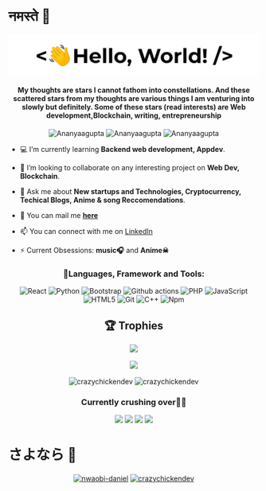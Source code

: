 ### 
<h1> नमस्ते 🙏</h1>
<p align="center"> <img src="https://github.com/sahildotexe/sahildotexe/raw/main/assets/helloworld.gif" /> </p>
<h4 align="center">My thoughts are stars I cannot fathom into constellations. And these scattered stars from my thoughts are various things I am venturing into slowly but definitely. Some of these stars (read interests) are Web development,Blockchain, writing, entrepreneurship</h4>
<p align="center"> <img src="https://komarev.com/ghpvc/?username=Ananyaagupta&logoColor=white&color=FFDE59" alt="Ananyaagupta" /> <img
src="https://img.shields.io/github/followers/Ananyaagupta?style=social" alt="Ananyaagupta" /> <img
src="https://img.shields.io/github/last-commit/Ananyaagupta/BOTS.PY" alt="Ananyaagupta" /> 


- 💻 I’m currently learning **Backend web development, Appdev**.

- 🤝 I’m looking to collaborate on any interesting project on **Web Dev, Blockchain**.

- 💬 Ask me about **New startups and Technologies, Cryptocurrency, Techical Blogs, Anime & song Reccomendations**.

- 📧 You can mail me **[here](mailto:sonyguptashikohabad@gmail.com)**
  
- 📫 You can connect with me on <a href="https://www.linkedin.com/in/ananyaa-gupta-a0532b1b8/">LinkedIn </a>
  
- ⚡ Current Obsessions: **music:headphones:** and **Anime☠**
<h3 align="center">🎃Languages, Framework and Tools:</h3>
<p align="center">
  <img alt="React" src="https://img.shields.io/badge/-React-64FFDA?style=flat-square&logo=react&logoColor=white" />
  <img alt="Python" src="https://img.shields.io/badge/-Python-64FFDA?style=flat-square&logo=python&logoColor=white" />
  <img alt="Bootstrap" src="https://img.shields.io/badge/-Bootstrap-64FFDA?style=flat-square&logo=bootstrap&logoColor=white" />
  <img alt="Github actions" src="https://img.shields.io/badge/-HTML5-64FFDA?style=flat-square&logo=github-actions&logoColor=white" />
  <img alt="PHP" src="https://img.shields.io/badge/-CSS-64FFDA?style=flat-square&logo=php&logoColor=white" />
  <img alt="JavaScript" src="https://img.shields.io/badge/-JavaScript-64FFDA?style=flat-square&logo=javascript&logoColor=white" />
  <img alt="HTML5" src="https://img.shields.io/badge/-HTML5-64FFDA?style=flat-square&logo=html5&logoColor=white" />
 
  <img alt="Git" src="https://img.shields.io/badge/-Git-64FFDA?style=flat-square&logo=git&logoColor=white" />
 
  <img alt="C++" src="https://img.shields.io/badge/-C++-64FFDA?style=flat-square&logo=c++&logoColor=white" />
  <img alt="Npm" src="https://img.shields.io/badge/-NPM-64FFDA?style=flat-square&logo=npm&logoColor=white" />

</p>
<h2 align="center">🏆 Trophies</h2></a>
<p align="center"> <img width=800 src="https://github-profile-trophy.vercel.app/?username=Ananyaagupta&margin-w=30&theme=onedark&row=1"/>
</p>
<p align="center"> <img height=400px src="https://i.pinimg.com/564x/ef/bc/03/efbc032a3158aed3041180de0486cde7.jpg" /> </p>
<p align="center" height='130px'> <img src="https://github-readme-stats.vercel.app/api?username=Ananyaagupta&show_icons=true&hide_title=true&include_all_commits=true&line_height=21&bg_color=0,64FFDA,64FFDA,A9EFDE,F2FFFC&count_private=true&theme=graywhite" alt="crazychickendev"/> <img src="https://github-readme-stats.vercel.app/api/top-langs/?username=Ananyaagupta&layout=compact&show_icons=true&bg_color=0,EFFDF9,CBFFF3,64FFDA&theme=graywhite&hide_title=true" alt="crazychickendev"/> </p>
<h3 align="center">Currently crushing over🖤💦</h3>

<p align="center"><img height=400px src="https://i.pinimg.com/564x/5d/7b/b9/5d7bb9ad531d8c6aeca771886891fe94.jpg" /> <img height=400px src="https://i.pinimg.com/564x/70/92/e7/7092e79c5ab2dd7daacfc18e93372c27.jpg" />  <img height=400px src="https://i.pinimg.com/236x/a0/b7/5b/a0b75b12bedac23dc782d7065d708c7d.jpg" /> <img height=400px src="https://i.pinimg.com/564x/b1/c8/1d/b1c81d14dd0205139d42e0ce4d7fb4e1.jpg" /> </p>
<h1>さよなら 👋</h1>
<p align="center">
<a href="https://www.linkedin.com/in/ananyaa-gupta-a0532b1b8/" target="blank"><img align="center" src="https://cdn.jsdelivr.net/npm/simple-icons@3.0.1/icons/linkedin.svg" alt="nwaobi-daniel" height="22" width="22" /></a>
<a href="https://instagram.com/theananyaagupta/" target="blank"><img align="center" src="https://cdn.jsdelivr.net/npm/simple-icons@3.0.1/icons/instagram.svg" alt="crazychickendev" height="22" width="22" /></a>
</p>

